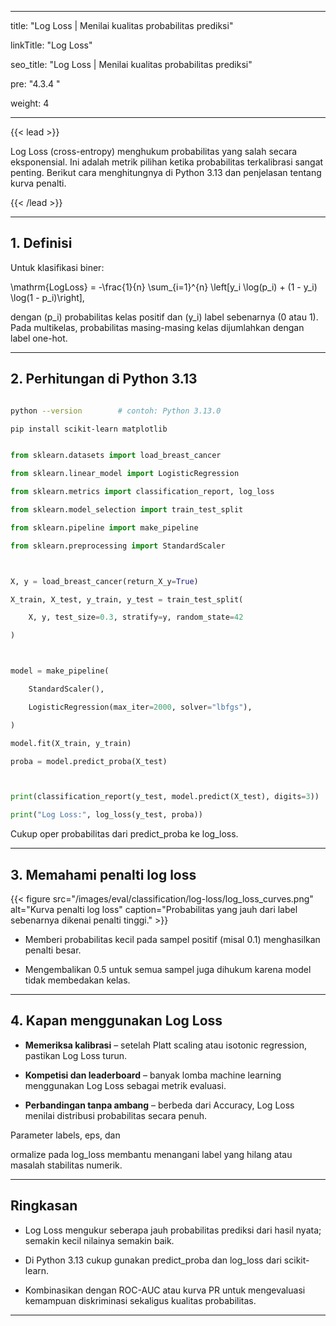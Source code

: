 ﻿---

title: "Log Loss | Menilai kualitas probabilitas prediksi"

linkTitle: "Log Loss"

seo_title: "Log Loss | Menilai kualitas probabilitas prediksi"

pre: "4.3.4 "

weight: 4

---



{{< lead >}}

Log Loss (cross-entropy) menghukum probabilitas yang salah secara eksponensial. Ini adalah metrik pilihan ketika probabilitas terkalibrasi sangat penting. Berikut cara menghitungnya di Python 3.13 dan penjelasan tentang kurva penalti.

{{< /lead >}}



---



## 1. Definisi



Untuk klasifikasi biner:





\mathrm{LogLoss} = -\frac{1}{n} \sum_{i=1}^{n} \left[y_i \log(p_i) + (1 - y_i) \log(1 - p_i)\right],





dengan \(p_i\) probabilitas kelas positif dan \(y_i\) label sebenarnya (0 atau 1). Pada multikelas, probabilitas masing-masing kelas dijumlahkan dengan label one-hot.



---



## 2. Perhitungan di Python 3.13



```bash

python --version        # contoh: Python 3.13.0

pip install scikit-learn matplotlib

```



```python

from sklearn.datasets import load_breast_cancer

from sklearn.linear_model import LogisticRegression

from sklearn.metrics import classification_report, log_loss

from sklearn.model_selection import train_test_split

from sklearn.pipeline import make_pipeline

from sklearn.preprocessing import StandardScaler



X, y = load_breast_cancer(return_X_y=True)

X_train, X_test, y_train, y_test = train_test_split(

    X, y, test_size=0.3, stratify=y, random_state=42

)



model = make_pipeline(

    StandardScaler(),

    LogisticRegression(max_iter=2000, solver="lbfgs"),

)

model.fit(X_train, y_train)

proba = model.predict_proba(X_test)



print(classification_report(y_test, model.predict(X_test), digits=3))

print("Log Loss:", log_loss(y_test, proba))

```



Cukup oper probabilitas dari predict_proba ke log_loss.



---



## 3. Memahami penalti log loss



{{< figure src="/images/eval/classification/log-loss/log_loss_curves.png" alt="Kurva penalti log loss" caption="Probabilitas yang jauh dari label sebenarnya dikenai penalti tinggi." >}}



- Memberi probabilitas kecil pada sampel positif (misal 0.1) menghasilkan penalti besar.

- Mengembalikan 0.5 untuk semua sampel juga dihukum karena model tidak membedakan kelas.



---



## 4. Kapan menggunakan Log Loss



- **Memeriksa kalibrasi** – setelah Platt scaling atau isotonic regression, pastikan Log Loss turun.

- **Kompetisi dan leaderboard** – banyak lomba machine learning menggunakan Log Loss sebagai metrik evaluasi.

- **Perbandingan tanpa ambang** – berbeda dari Accuracy, Log Loss menilai distribusi probabilitas secara penuh.



Parameter labels, eps, dan 

ormalize pada log_loss membantu menangani label yang hilang atau masalah stabilitas numerik.



---



## Ringkasan



- Log Loss mengukur seberapa jauh probabilitas prediksi dari hasil nyata; semakin kecil nilainya semakin baik.

- Di Python 3.13 cukup gunakan predict_proba dan log_loss dari scikit-learn.

- Kombinasikan dengan ROC-AUC atau kurva PR untuk mengevaluasi kemampuan diskriminasi sekaligus kualitas probabilitas.

---


